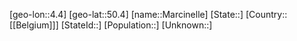 ﻿---
location: [50.4,4.4]
type: City
tags:
- geo/City


SpocWebEntityId: 32273
isDeleted: false
confidential: public

---
[geo-lon::4.4]
[geo-lat::50.4]
[name::Marcinelle]
[State::]
[Country::[[Belgium]]]
[StateId::]
[Population::]
[Unknown::]

